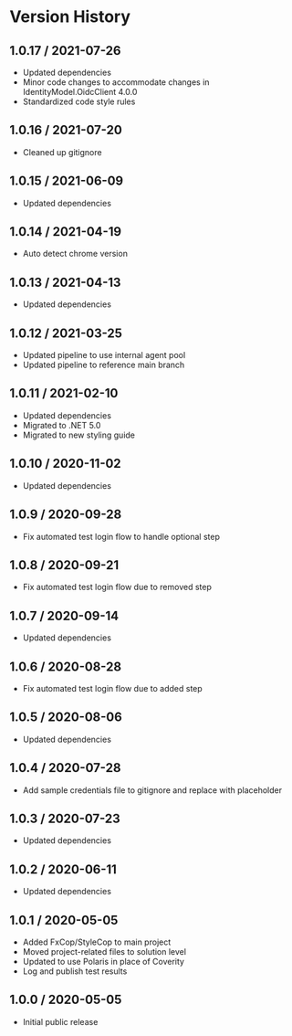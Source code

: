 # Version History

## 1.0.17 / 2021-07-26

- Updated dependencies
- Minor code changes to accommodate changes in IdentityModel.OidcClient 4.0.0
- Standardized code style rules

## 1.0.16 / 2021-07-20

- Cleaned up gitignore

## 1.0.15 / 2021-06-09

- Updated dependencies

## 1.0.14 / 2021-04-19

- Auto detect chrome version

## 1.0.13 / 2021-04-13

- Updated dependencies

## 1.0.12 / 2021-03-25

- Updated pipeline to use internal agent pool
- Updated pipeline to reference main branch

## 1.0.11 / 2021-02-10

- Updated dependencies
- Migrated to .NET 5.0
- Migrated to new styling guide

## 1.0.10 / 2020-11-02

- Updated dependencies

## 1.0.9 / 2020-09-28

- Fix automated test login flow to handle optional step

## 1.0.8 / 2020-09-21

- Fix automated test login flow due to removed step

## 1.0.7 / 2020-09-14

- Updated dependencies

## 1.0.6 / 2020-08-28

- Fix automated test login flow due to added step

## 1.0.5 / 2020-08-06

- Updated dependencies

## 1.0.4 / 2020-07-28

- Add sample credentials file to gitignore and replace with placeholder

## 1.0.3 / 2020-07-23

- Updated dependencies

## 1.0.2 / 2020-06-11

- Updated dependencies

## 1.0.1 / 2020-05-05

- Added FxCop/StyleCop to main project
- Moved project-related files to solution level
- Updated to use Polaris in place of Coverity
- Log and publish test results

## 1.0.0 / 2020-05-05

- Initial public release
